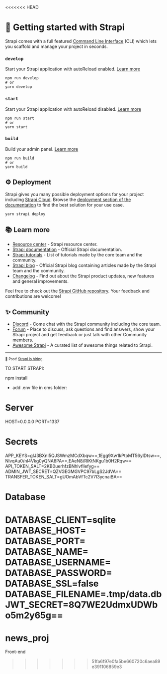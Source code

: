 <<<<<<< HEAD
# 🚀 Getting started with Strapi

Strapi comes with a full featured [Command Line Interface](https://docs.strapi.io/dev-docs/cli) (CLI) which lets you scaffold and manage your project in seconds.

### `develop`

Start your Strapi application with autoReload enabled. [Learn more](https://docs.strapi.io/dev-docs/cli#strapi-develop)

```
npm run develop
# or
yarn develop
```

### `start`

Start your Strapi application with autoReload disabled. [Learn more](https://docs.strapi.io/dev-docs/cli#strapi-start)

```
npm run start
# or
yarn start
```

### `build`

Build your admin panel. [Learn more](https://docs.strapi.io/dev-docs/cli#strapi-build)

```
npm run build
# or
yarn build
```

## ⚙️ Deployment

Strapi gives you many possible deployment options for your project including [Strapi Cloud](https://cloud.strapi.io). Browse the [deployment section of the documentation](https://docs.strapi.io/dev-docs/deployment) to find the best solution for your use case.

```
yarn strapi deploy
```

## 📚 Learn more

- [Resource center](https://strapi.io/resource-center) - Strapi resource center.
- [Strapi documentation](https://docs.strapi.io) - Official Strapi documentation.
- [Strapi tutorials](https://strapi.io/tutorials) - List of tutorials made by the core team and the community.
- [Strapi blog](https://strapi.io/blog) - Official Strapi blog containing articles made by the Strapi team and the community.
- [Changelog](https://strapi.io/changelog) - Find out about the Strapi product updates, new features and general improvements.

Feel free to check out the [Strapi GitHub repository](https://github.com/strapi/strapi). Your feedback and contributions are welcome!

## ✨ Community

- [Discord](https://discord.strapi.io) - Come chat with the Strapi community including the core team.
- [Forum](https://forum.strapi.io/) - Place to discuss, ask questions and find answers, show your Strapi project and get feedback or just talk with other Community members.
- [Awesome Strapi](https://github.com/strapi/awesome-strapi) - A curated list of awesome things related to Strapi.

---

<sub>🤫 Psst! [Strapi is hiring](https://strapi.io/careers).</sub>



TO START STRAPI:


npm install 

+ add .env file in cms folder:


# Server
HOST=0.0.0.0
PORT=1337

# Secrets
APP_KEYS=gIJ3BXnI5QJSWmzMCdXbqw==,1Egg9Xw1kPtoMT56ylDtsw==,NlvqAu0/nl4Vkg0yQNA8PA==,EAeN8/RIKtNKgu1b0H2Rqw==
API_TOKEN_SALT=2KB0uerhfzBNhlvfllefyg==
ADMIN_JWT_SECRET=QZVGEGMGVPC97bLgS2JdVA==
TRANSFER_TOKEN_SALT=gUOmAbVfTc2V7I3ycnaiBA==

# Database
DATABASE_CLIENT=sqlite
DATABASE_HOST=
DATABASE_PORT=
DATABASE_NAME=
DATABASE_USERNAME=
DATABASE_PASSWORD=
DATABASE_SSL=false
DATABASE_FILENAME=.tmp/data.db
JWT_SECRET=8Q7WE2UdmxUDWbo5m2y65g==
=======
# news_proj
Front-end
>>>>>>> 51fa6f97e0fa5be660720c6aea89e391106859e3
